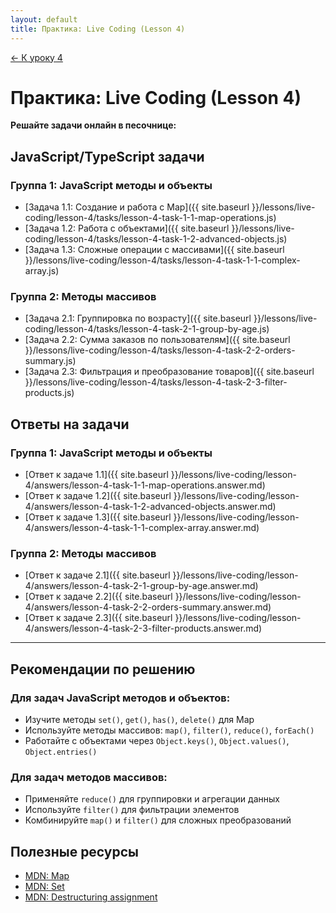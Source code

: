 ```yaml
---
layout: default
title: Практика: Live Coding (Lesson 4)
---
```


<a href="{{ site.baseurl }}/lessons/lesson-4" class="main-link-home">&#8592; К уроку 4</a>

# Практика: Live Coding (Lesson 4)

**Решайте задачи онлайн в песочнице:**

## JavaScript/TypeScript задачи

### Группа 1: JavaScript методы и объекты
- [Задача 1.1: Создание и работа с Map]({{ site.baseurl }}/lessons/live-coding/lesson-4/tasks/lesson-4-task-1-1-map-operations.js)
- [Задача 1.2: Работа с объектами]({{ site.baseurl }}/lessons/live-coding/lesson-4/tasks/lesson-4-task-1-2-advanced-objects.js)
- [Задача 1.3: Сложные операции с массивами]({{ site.baseurl }}/lessons/live-coding/lesson-4/tasks/lesson-4-task-1-1-complex-array.js)

### Группа 2: Методы массивов
- [Задача 2.1: Группировка по возрасту]({{ site.baseurl }}/lessons/live-coding/lesson-4/tasks/lesson-4-task-2-1-group-by-age.js)
- [Задача 2.2: Сумма заказов по пользователям]({{ site.baseurl }}/lessons/live-coding/lesson-4/tasks/lesson-4-task-2-2-orders-summary.js)
- [Задача 2.3: Фильтрация и преобразование товаров]({{ site.baseurl }}/lessons/live-coding/lesson-4/tasks/lesson-4-task-2-3-filter-products.js)



## Ответы на задачи

### Группа 1: JavaScript методы и объекты
- [Ответ к задаче 1.1]({{ site.baseurl }}/lessons/live-coding/lesson-4/answers/lesson-4-task-1-1-map-operations.answer.md)
- [Ответ к задаче 1.2]({{ site.baseurl }}/lessons/live-coding/lesson-4/answers/lesson-4-task-1-2-advanced-objects.answer.md)
- [Ответ к задаче 1.3]({{ site.baseurl }}/lessons/live-coding/lesson-4/answers/lesson-4-task-1-1-complex-array.answer.md)

### Группа 2: Методы массивов
- [Ответ к задаче 2.1]({{ site.baseurl }}/lessons/live-coding/lesson-4/answers/lesson-4-task-2-1-group-by-age.answer.md)
- [Ответ к задаче 2.2]({{ site.baseurl }}/lessons/live-coding/lesson-4/answers/lesson-4-task-2-2-orders-summary.answer.md)
- [Ответ к задаче 2.3]({{ site.baseurl }}/lessons/live-coding/lesson-4/answers/lesson-4-task-2-3-filter-products.answer.md)



---

## Рекомендации по решению

### Для задач JavaScript методов и объектов:
- Изучите методы `set()`, `get()`, `has()`, `delete()` для Map
- Используйте методы массивов: `map()`, `filter()`, `reduce()`, `forEach()`
- Работайте с объектами через `Object.keys()`, `Object.values()`, `Object.entries()`

### Для задач методов массивов:
- Применяйте `reduce()` для группировки и агрегации данных
- Используйте `filter()` для фильтрации элементов
- Комбинируйте `map()` и `filter()` для сложных преобразований



## Полезные ресурсы

- [MDN: Map](https://developer.mozilla.org/en-US/docs/Web/JavaScript/Reference/Global_Objects/Map)
- [MDN: Set](https://developer.mozilla.org/en-US/docs/Web/JavaScript/Reference/Global_Objects/Set)
- [MDN: Destructuring assignment](https://developer.mozilla.org/en-US/docs/Web/JavaScript/Reference/Operators/Destructuring_assignment) 
